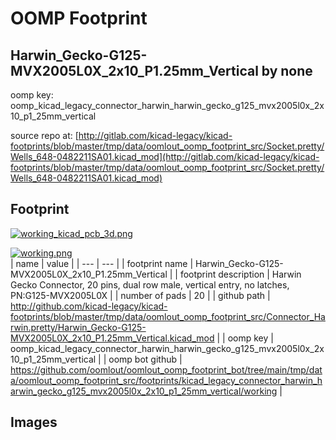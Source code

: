 # OOMP Footprint  
## Harwin_Gecko-G125-MVX2005L0X_2x10_P1.25mm_Vertical  by none  
  
oomp key: oomp_kicad_legacy_connector_harwin_harwin_gecko_g125_mvx2005l0x_2x10_p1_25mm_vertical  
  
source repo at: [http://gitlab.com/kicad-legacy/kicad-footprints/blob/master/tmp/data/oomlout_oomp_footprint_src/Socket.pretty/Wells_648-0482211SA01.kicad_mod](http://gitlab.com/kicad-legacy/kicad-footprints/blob/master/tmp/data/oomlout_oomp_footprint_src/Socket.pretty/Wells_648-0482211SA01.kicad_mod)  
## Footprint  
  
[![working_kicad_pcb_3d.png](working_kicad_pcb_3d_600.png)](working_kicad_pcb_3d.png)  
  
[![working.png](working_600.png)](working.png)  
| name | value | 
| --- | --- | 
| footprint name | Harwin_Gecko-G125-MVX2005L0X_2x10_P1.25mm_Vertical | 
| footprint description | Harwin Gecko Connector, 20 pins, dual row male, vertical entry, no latches, PN:G125-MVX2005L0X | 
| number of pads | 20 | 
| github path | http://github.com/kicad-legacy/kicad-footprints/blob/master/tmp/data/oomlout_oomp_footprint_src/Connector_Harwin.pretty/Harwin_Gecko-G125-MVX2005L0X_2x10_P1.25mm_Vertical.kicad_mod | 
| oomp key | oomp_kicad_legacy_connector_harwin_harwin_gecko_g125_mvx2005l0x_2x10_p1_25mm_vertical | 
| oomp bot github | https://github.com/oomlout/oomlout_oomp_footprint_bot/tree/main/tmp/data/oomlout_oomp_footprint_src/footprints/kicad_legacy_connector_harwin_harwin_gecko_g125_mvx2005l0x_2x10_p1_25mm_vertical/working | 
## Images  
